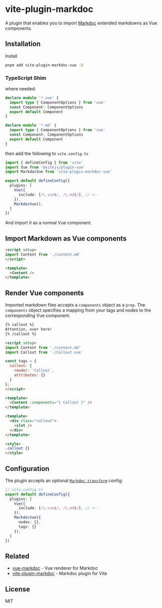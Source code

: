 # vite-plugin-markdoc

A plugin that enables you to import [Markdoc](https://markdoc.io/) extended markdowns as Vue components.

## Installation

Install

```bash
pnpm add vite-plugin-markdoc-vue -D
```

### TypeScript Shim

where needed:

```ts
declare module '*.vue' {
  import type { ComponentOptions } from 'vue'
  const Component: ComponentOptions
  export default Component
}

declare module '*.md' {
  import type { ComponentOptions } from 'vue'
  const Component: ComponentOptions
  export default Component
}
```

then add the following to `vite.config.ts`

```ts
import { defineConfig } from 'vite'
import Vue from '@vitejs/plugin-vue'
import MarkdocVue from 'vite-plugin-markdoc-vue'

export default defineConfig({
  plugins: [
    Vue({
      include: [/\.vue$/, /\.md$/], // <--
    }),
    MarkdocVue(),
  ]
})
```

And import it as a normal Vue component.

## Import Markdown as Vue components

```html
<script setup>
import Content from './content.md'
</script>

<template>
  <Content />
</template>
```

## Render Vue components

Imported markdown files accepts a `components` object as a `prop`. The `components` object specifies a mapping from your tags and nodes to the corresponding Vue component.

```md
{% callout %}
Attention, over here!
{% /callout %}
```

```html
<script setup>
import Content from './content.md'
import Callout from './Callout.vue'

const tags = {
  callout: {
    render: 'Callout',
    attributes: {}
  }
};
</script>

<template>
  <Content :components="{ Callout }" />
</template>
```

```html
<template>
  <div class="callout">
    <slot />
  </div>
</template>

<style>
.callout {}
</style>
```

## Configuration

The plugin accepts an optional [`Markdoc.transform`](https://markdoc.io/docs/syntax#config) config:

```ts
// vite.config.ts
export default defineConfig({
  plugins: [
    Vue({
      include: [/\.vue$/, /\.md$/], // <--
    }),
    MarkdocVue({
      nodes: {},
      tags: {}
    }),
  ]
})
```

## Related

- [vue-markdoc](https://github.com/wobsoriano/vue-markdoc) - Vue renderer for Markdoc
- [vite-plugin-markdoc](https://github.com/wobsoriano/vite-plugin-markdoc) - Markdoc plugin for Vite

## License

MIT
